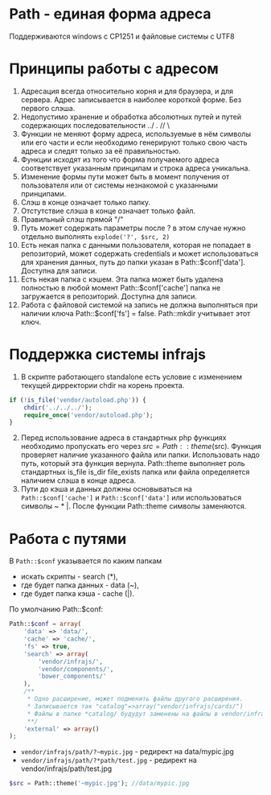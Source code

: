 # Path - единая форма адреса
Поддерживаются windows c CP1251 и файловые системы с UTF8

# Принципы работы с адресом
1. Адресация всегда относительно корня и для браузера, и для сервера. Адрес записывается в наиболее короткой форме. Без первого слэша. 
2. Недопустимо хранение и обработка абсолютных путей и путей содержающих последовательности ../ . // \
3. Функции не меняют форму адреса, используемые в нём символы или его части и если необходимо генерируют только свою часть адреса и следят только за её правильностью. 
4. Функции исходят из того что форма получаемого адреса соответствует указанным принципам и строка адреса уникальна. 
5. Изменение формы пути может быть в момент получения от пользователя или от системы незнакомой с указанными принципами.
6. Слэш в конце означает только папку.
7. Отстутствие слэша в конце означает только файл.
8. Правильный слэш прямой "/"
9. Путь может содержать параметры после ? в этом случае нужно отдельно выполнять ```explode('?', $src, 2)```
10. Есть некая папка c данными пользователя, которая не попадает в репозиторий, может содержать credentials и может использоваться для хранения данных, путь до папки указан в Path::$conf['data']. Доступна для записи.
11. Есть некая папка с кэшем. Эта папка может быть удалена полностью в любой момент Path::$conf['cache'] папка не загружается в репозиторий. Доступна для записи.
12. Работа с файловой системой на запись не должна выполняться при наличии ключа Path::$conf['fs'] = false. Path::mkdir учитывает этот ключ.


# Поддержка системы infrajs
1. В скрипте работающего standalone есть условие с изменением текущей дирректории chdir на корень проекта.
```php
if (!is_file('vendor/autoload.php')) {
	chdir('../../../');
	require_once('vendor/autoload.php');
}
```
2. Перед использование адреса в стандартных php функциях необходимо пропускать его через $src=Path::theme($src). Функция проверяет наличие указанного файла или папки. Использовать надо путь, который эта функция вернула. Path::theme выполняет роль стандартных is_file is_dir file_exists папка или файла определяется наличием слэша в конце адреса.
3. Пути до кэша и данных должны основываться на ```Path::$conf['cache']``` и ```Path::$conf['data']``` или использоваться символы ~ * |. После функции Path::theme символы заменяются.

# Работа с путями
В ```Path::$conf``` указывается по каким папкам 
* искать скрипты - search (\*),
* где будет папка данных - data (~), 
* где будет папка кэша - cache (|). 

По умолчанию Path::$conf:
```php
Path::$conf = array(
	'data' => 'data/',
	'cache' => 'cache/',
	'fs' => true,
	'search' => array(
		'vendor/infrajs/',
		'vendor/components/',
		'bower_components/'
	),
	/**
	 * Одно расширение, может подменить файлы другого расширения. 
	 * Записывается так "catalog"=>array("vendor/infrajs/cards/")
	 * Файлы в папке *catalog/ будудут заменены на файлы в vendor/infrajs/cards/catalog/ при наличии
	 **/
	'external' => array()
);
``` 
 
* ```vendor/infrajs/path/?~mypic.jpg``` - редирект на data/mypic.jpg
* ```vendor/infrajs/path/?*path/test.jpg``` - редирект на vendor/infrajs/path/test.jpg

```php
$src = Path::theme('~mypic.jpg'); //data/mypic.jpg
```
